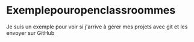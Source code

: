 # Exemplepouropenclassroommes
Je suis un exemple pour voir si j'arrive à gérer mes projets avec git et les envoyer sur GitHub

